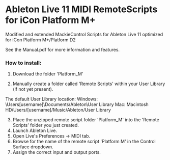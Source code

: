 # Ableton Live 11 MIDI RemoteScripts for iCon Platform M+

Modified and extended MackieControl Scripts for Ableton Live 11 optimized for iCon Platform M+/Platform D2

See the Manual.pdf for more information and features.

### How to install:

1. Download the folder 'Platform_M'

2. Manually create a folder called 'Remote Scripts' within your User Library (if not yet present).

The default User Library location:
Windows: \Users\[username]\Documents\Ableton\User Library
Mac: Macintosh HD/Users/[username]/Music/Ableton/User Library

3. Place the unzipped remote script folder 'Platform_M' into the 'Remote Scripts' folder you just created.
4. Launch Ableton Live.
5. Open Live's Preferences → MIDI tab.
6. Browse for the name of the remote script 'Platform M' in the Control Surface dropdown.
7. Assign the correct input and output ports.
